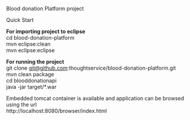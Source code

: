 Blood donation Platform project  

Quick Start  

**For importing project to eclipse**  
cd blood-donation-platform  
mvn eclipse:clean  
mvn eclipse:eclipse  

**For running the project**  
git clone git@github.com:thoughtservice/blood-donation-platform.git  
mvn clean package  
cd blooddonationapi  
java -jar target/*.war  

Embedded tomcat container is available and application can be browsed using the url    
http://localhost:8080/browser/index.html


